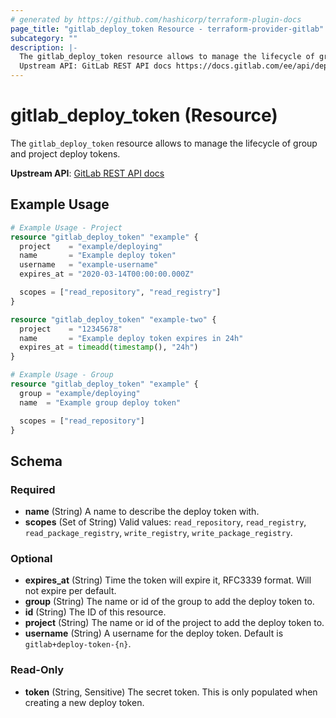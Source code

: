 ```yaml
---
# generated by https://github.com/hashicorp/terraform-plugin-docs
page_title: "gitlab_deploy_token Resource - terraform-provider-gitlab"
subcategory: ""
description: |-
  The gitlab_deploy_token resource allows to manage the lifecycle of group and project deploy tokens.
  Upstream API: GitLab REST API docs https://docs.gitlab.com/ee/api/deploy_tokens.html
---
```


# gitlab_deploy_token (Resource)

The `gitlab_deploy_token` resource allows to manage the lifecycle of group and project deploy tokens.

**Upstream API**: [GitLab REST API docs](https://docs.gitlab.com/ee/api/deploy_tokens.html)

## Example Usage

```terraform
# Example Usage - Project
resource "gitlab_deploy_token" "example" {
  project    = "example/deploying"
  name       = "Example deploy token"
  username   = "example-username"
  expires_at = "2020-03-14T00:00:00.000Z"

  scopes = ["read_repository", "read_registry"]
}

resource "gitlab_deploy_token" "example-two" {
  project    = "12345678"
  name       = "Example deploy token expires in 24h"
  expires_at = timeadd(timestamp(), "24h")
}

# Example Usage - Group
resource "gitlab_deploy_token" "example" {
  group = "example/deploying"
  name  = "Example group deploy token"

  scopes = ["read_repository"]
}
```

<!-- schema generated by tfplugindocs -->
## Schema

### Required

- **name** (String) A name to describe the deploy token with.
- **scopes** (Set of String) Valid values: `read_repository`, `read_registry`, `read_package_registry`, `write_registry`, `write_package_registry`.

### Optional

- **expires_at** (String) Time the token will expire it, RFC3339 format. Will not expire per default.
- **group** (String) The name or id of the group to add the deploy token to.
- **id** (String) The ID of this resource.
- **project** (String) The name or id of the project to add the deploy token to.
- **username** (String) A username for the deploy token. Default is `gitlab+deploy-token-{n}`.

### Read-Only

- **token** (String, Sensitive) The secret token. This is only populated when creating a new deploy token.


